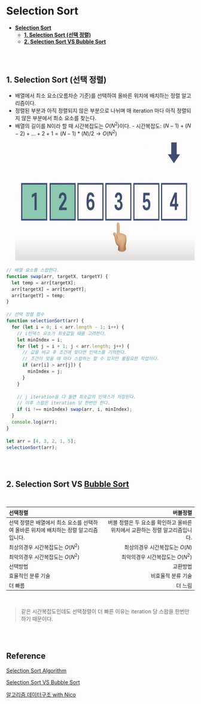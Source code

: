 # **Selection Sort**

- [**Selection Sort**](#selection-sort)
  - [**1. Selection Sort (선택 정렬)**](#1-selection-sort-선택-정렬)
  - [**2. Selection Sort VS Bubble Sort**](#2-selection-sort-vs-bubble-sort)

<br /><br />

## **1. Selection Sort (선택 정렬)**

- 배열에서 최소 요소(오름차순 기준)를 선택하여 올바른 위치에 배치하는 정렬 알고리즘이다.
- 정렬된 부분과 아직 정렬되지 않은 부분으로 나뉘며 매 iteration 마다 아직 정렬되지 않은 부분에서 최소 요소를 찾는다.
- 배열의 길이를 N이라 할 때 시간복잡도는 $O(N^2)$이다. - 시간복잡도: $(N-1)+(N-2)+...+2+1=(N-1)*(N)/2\rightarrow O(N^2)$
  <img src="..\..\..\image\algorithm\selection-sort\selection-sort.png" width="600" height="330">

```javascript
// 배열 요소를 스왑한다.
function swap(arr, targetX, targetY) {
  let temp = arr[targetX];
  arr[targetX] = arr[targetY];
  arr[targetY] = temp;
}

// 선택 정렬 함수
function selectionSort(arr) {
  for (let i = 0; i < arr.length - 1; i++) {
    // i인덱스 요소가 최솟값일 때를 고려한다.
    let minIndex = i;
    for (let j = i + 1; j < arr.length; j++) {
      // 값을 비교 후 조건에 맞다면 인덱스를 기억한다.
      // 조건이 맞을 때 마다 스왑하는 할 수 있지만 불필요한 작업이다.
      if (arr[i] > arr[j]) {
        minIndex = j;
      }
    }

    // j iteration을 다 돌면 최솟값의 인덱스가 저장된다.
    // 이후 스왑은 iteration 당 한번만 한다.
    if (i !== minIndex) swap(arr, i, minIndex);
  }
  console.log(arr);
}

let arr = [4, 3, 2, 1, 5];
selectionSort(arr);
```

<br /><br />

## **2. Selection Sort VS [Bubble Sort](https://github.com/swywssaid/TIL/blob/main/algorithm/bubble-sort.md#bubble-sort)**

<br />

| 선택정렬                                                                              |                                                                     버블정렬 |
| :------------------------------------------------------------------------------------ | ---------------------------------------------------------------------------: |
| 선택 정렬은 배열에서 최소 요소를 선택하여 올바른 위치에 배치하는 정렬 알고리즘입니다. | 버블 정렬은 두 요소를 확인하고 올바른 위치에서 교환하는 정렬 알고리즘입니다. |
| 최상의경우 시간복잡도는 $O(N^2)$                                                      |                                               최상의경우 시간복잡도는 $O(N)$ |
| 최악의경우 시간복잡도는 $O(N^2)$                                                      |                                             최악의경우 시간복잡도는 $O(N^2)$ |
| 선택방법                                                                              |                                                                     교환방법 |
| 효율적인 분류 기술                                                                    |                                                           비효율적 분류 기술 |
| 더 빠름                                                                               |                                                                      더 느림 |

<br />

> 같은 시간복잡도인데도 선택정렬이 더 빠른 이유는 iteration 당 스왑을 한번만 하기 때문이다.

<br /><br />

## **Reference**<!-- omit in toc -->

[Selection Sort Algorithm](https://www.geeksforgeeks.org/selection-sort/?ref=gcse)

[Selection Sort VS Bubble Sort](https://www.geeksforgeeks.org/selection-sort-vs-bubble-sort/?ref=gcse)

[알고리즘.데이터구조 with Nico](https://www.youtube.com/watch?v=NFETSCJON2M&list=PL7jH19IHhOLMdHvl3KBfFI70r9P0lkJwL&index=2)

